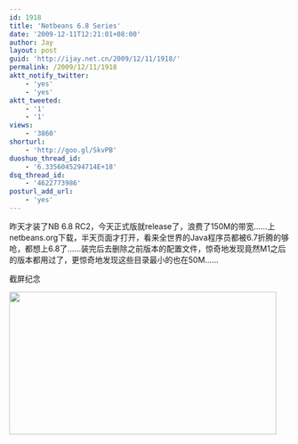```yaml
---
id: 1918
title: 'Netbeans 6.8 Series'
date: '2009-12-11T12:21:01+08:00'
author: Jay
layout: post
guid: 'http://ijay.net.cn/2009/12/11/1918/'
permalink: /2009/12/11/1918
aktt_notify_twitter:
    - 'yes'
    - 'yes'
aktt_tweeted:
    - '1'
    - '1'
views:
    - '3860'
shorturl:
    - 'http://goo.gl/SkvPB'
duoshuo_thread_id:
    - '6.3356045294714E+18'
dsq_thread_id:
    - '4622773986'
posturl_add_url:
    - 'yes'
---
```


昨天才装了NB 6.8 RC2，今天正式版就release了，浪费了150M的带宽……上netbeans.org下载，半天页面才打开，看来全世界的Java程序员都被6.7折腾的够呛，都想上6.8了……装完后去删除之前版本的配置文件，惊奇地发现竟然M1之后的版本都用过了，更惊奇地发现这些目录最小的也在50M……

截屏纪念

<a href="http://jayxu.com/log/wp-content/uploads/2009/12/screen-capture.png"><img class="alignnone size-medium wp-image-1917" title="screen-capture.png" src="http://www.jayxu.com/log/wp-content/uploads/2009/12/screen-capture.png" alt="" width="480" height="256" /></a>
